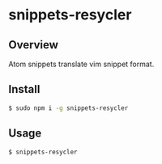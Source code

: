 # snippets-resycler

## Overview
Atom snippets translate vim snippet format.

## Install

```sh
$ sudo npm i -g snippets-resycler
```

## Usage

```sh
$ snippets-resycler
```

